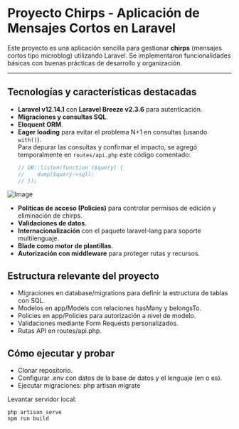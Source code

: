 # Proyecto Chirps - Aplicación de Mensajes Cortos en Laravel

Este proyecto es una aplicación sencilla para gestionar **chirps** (mensajes cortos tipo microblog) utilizando Laravel. Se implementaron funcionalidades básicas con buenas prácticas de desarrollo y organización.

---

## Tecnologías y características destacadas

- **Laravel v12.14.1** con **Laravel Breeze v2.3.6** para autenticación.
- **Migraciones y consultas SQL**.
- **Eloquent ORM**.
- **Eager loading** para evitar el problema N+1 en consultas (usando `with()`).  
  Para depurar las consultas y confirmar el impacto, se agregó temporalmente en `routes/api.php` este código comentado:
  ```php
  // DB::listen(function ($query) {
  //    dump($query->sql);
  // });
![Image](https://github.com/user-attachments/assets/fc16c34a-c5f3-47dd-a94a-4c653aad6420)

- **Políticas de acceso (Policies)** para controlar permisos de edición y eliminación de chirps.
- **Validaciones de datos**.
- **Internacionalización** con el paquete laravel-lang para soporte multilenguaje.
- **Blade como motor de plantillas**.
- **Autorización con middleware** para proteger rutas y recursos.

 ## Estructura relevante del proyecto

- Migraciones en database/migrations para definir la estructura de tablas con SQL.
- Modelos en app/Models con relaciones hasMany y belongsTo.
- Policies en app/Policies para autorización a nivel de modelo.
- Validaciones mediante Form Requests personalizados.
- Rutas API en routes/api.php.

 ## Cómo ejecutar y probar

 - Clonar repositorio.
 - Configurar .env con datos de la base de datos y el lenguaje (en o es).
 - Ejecutar migraciones: php artisan migrate

Levantar servidor local:

    php artisan serve
    npm run build

